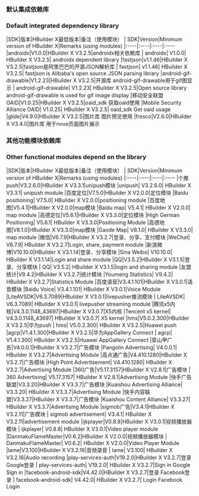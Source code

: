 
### 默认集成依赖库
### Default integrated dependency library

|SDK|版本|HBuilder X最低版本|备注（使用模块）
| SDK|Version|Minimum version of HBuilder X|Remarks (using modules)
|:----|:----|:----|:----
|androidx|V1.0.0|HBuilder X V3.2.5|androidx相关依赖库
| androidx| V1.0.0| HBuilder X V3.2.5| androidx dependent library
|fastjson|v1.1.46|HBuilder X V3.2.5|fastjson是阿里巴巴的开源JSON解析库
| fastjson| v1.1.46| HBuilder X V3.2.5| fastjson is Alibaba's open source JSON parsing library
|android-gif-drawable|V1.2.23|HBuilder X V3.2.5|开源库 android-gif-drawable用于gif图显示
| android-gif-drawable| V1.2.23| HBuilder X V3.2.5|Open source library android-gif-drawable is used for gif image display
|移动安全联盟OAID|V1.0.25|HBuilder X V3.2.5|oaid_sdk 获取oaid使用
|Mobile Security Alliance OAID| V1.0.25| HBuilder X V3.2.5| oaid_sdk Get oaid usage
|glide|V4.9.0|HBuilder X V3.2.5|图片库 图片预览使用
|fresco|V2.6.0|HBuilder X V3.4.0|图片库 用于nvue页面图片展示

### 其他功能模块依赖库
### Other functional modules depend on the library

|SDK|版本|HBuilder X最低版本|备注（使用模块）
| SDK|Version|Minimum version of HBuilder X|Remarks (using modules)
|:----|:----|:----|:----
|个推push|V3.2.6.0|HBuilder X V3.3.1|unipush模块
|unipush| V3.2.6.0| HBuilder X V3.3.1| unipush module
|百度定位|V7.5.0|HBuilder X V2.0.0|定位模块
|Baidu positioning| V7.5.0| HBuilder X V2.0.0|positioning module
|百度地图|V5.4.1|HBuilder X V2.0.0|map模块
|Baidu map| V5.4.1| HBuilder X V2.0.0| map module
|高德定位|V5.6.1|HBuilder X V3.3.0|定位模块
|High German Positioning| V5.6.1| HBuilder X V3.3.0|Positioning Module
|高德地图|V8.1.0|HBuilder X V3.3.0|map模块
|Gaode Map| V8.1.0| HBuilder X V3.3.0| map module
|微信|V6.7.9|HBuilder X V3.2.7|登录、分享、支付模块
|WeChat| V6.7.9| HBuilder X V3.2.7|Login, share, payment module
|新浪微博|V10.10.0|HBuilder X V3.1.14|登录、分享模块
|Sina Weibo| V10.10.0| HBuilder X V3.1.14|Login and share module
|QQ|V3.5.2|HBuilder X V3.1.5|登录、分享模块
| QQ| V3.5.2| HBuilder X V3.1.5|login and sharing module
|友盟统计|V9.4.2|HBuilder X V3.2.7|统计模块
|Youmeng Statistics| V9.4.2| HBuilder X V3.2.7|Statistics Module
|百度语音|V3.4.1.101|HBuilder X V3.0.1|语音模块
|Baidu Voice| V3.4.1.101| HBuilder X V3.0.1|Voice Module
|LiteAVSDK|V6.3.7089|HBuilder X V3.0.1|livepusher推流模块
| LiteAVSDK| V6.3.7089| HBuilder X V3.0.1| livepusher streaming module
|腾讯x5内核|V4.3.0.1148_43697|HBuilder X V3.0.7|X5内核
|Tencent x5 kernel| V4.3.0.1148_43697| HBuilder X V3.0.7| X5 kernel
|hms|V5.0.2.300|HBuilder X V3.2.5|华为push
| hms| V5.0.2.300| HBuilder X V3.2.5|Huawei push
|agcp|V1.4.1.300|HBuilder X V3.2.5|华为AppGallery Connect
| agcp| V1.4.1.300| HBuilder X V3.2.5|Huawei AppGallery Connect
|穿山甲广告|V4.0.0.1|HBuilder X V3.2.7|广告模块
|Pangolin Advertising| V4.0.0.1| HBuilder X V3.2.7|Advertising Module
|高点通广告|V4.410.1280|HBuilder X V3.2.7|广告模块
|High Point Advertisement| V4.410.1280| HBuilder X V3.2.7|Advertising Module
|360广告|V5.17.3157|HBuilder X V2.8.1|广告模块
| 360 Advertising| V5.17.3157| HBuilder X V2.8.1|Advertising Module
|快手广告联盟|V3.3.20|HBuilder X V3.3.7|广告模块
|Kuaishou Advertising Alliance| V3.3.20| HBuilder X V3.3.7|Advertising Module
|快手内容联盟|V3.3.27|HBuilder X V3.3.7|广告模块
|Kuaishou Content Alliance| V3.3.27| HBuilder X V3.3.7|Advertising Module
|sigmob广告|V3.4.1|HBuilder X V3.2.11|广告模块
| sigmob advertisement| V3.4.1| HBuilder X V3.2.11|advertisement module
|ijkplayer|V0.8.8|HBuilder X V3.0.1|视频播放器模块
| ijkplayer| V0.8.8| HBuilder X V3.0.1|Video player module
|DanmakuFlameMaster|V0.6.2|HBuilder X V2.0.0|视频播放器模块
| DanmakuFlameMaster| V0.6.2| HBuilder X V2.0.0|Video Player Module
|lame|V3.100|HBuilder X V3.2.16|音频录音
| lame| V3.100| HBuilder X V3.2.16|Audio recording
|play-services-auth|V19.2.0|HBuilder X V3.2.7|登录 Google登录
| play-services-auth| V19.2.0| HBuilder X V3.2.7|Sign in Google Sign in
|facebook-android-sdk|V4.42.0|HBuilder X V3.2.7|登录 Facebook登录
| facebook-android-sdk| V4.42.0| HBuilder X V3.2.7| Login Facebook Login
